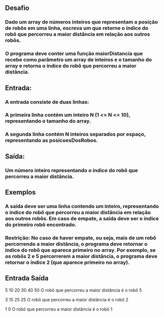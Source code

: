 ## Desafio

### Dado um array de números inteiros que representam a posição de robôs em uma linha, escreva um que retorne o índice do robô que percorreu a maior distância em relação aos outros robôs.

### O programa deve conter uma função maiorDistancia que recebe como parâmetro um array de inteiros e o tamanho do array e retorna o índice do robô que percorreu a maior distância.

## Entrada:
### A entrada consiste de duas linhas:

### A primeira linha contém um inteiro N (1 <= N <= 10), representando o tamanho do array.
### A segunda linha contém N inteiros separados por espaço, representando as posicoesDosRobos.

## Saída:
### Um número inteiro representando o índice do robô que percorreu a maior distância.

## Exemplos

### A saída deve ser uma linha contendo um inteiro, representando o índice do robô que percorreu a maior distância em relação aos outros robôs. Em caso de empate, a saída deve ser o índice do primeiro robô encontrado.

### Restrição: No caso de haver empate, ou seja, mais de um robô percorrendo a maior distância, o programa deve retornar o índice do robô que aparece primeiro no array. Por exemplo, se os robôs 2 e 5 percorrerem a maior distância, o programa deve retornar o índice 2 (que aparece primeiro no array).

 
## Entrada	Saída
5
10
20
30
40
50                 O robô que percorreu a maior distância é o robô 5

3
15
25
25           O robô que percorreu a maior distância é o robô 2


1
0          O robô que percorreu a maior distância é o robô 1